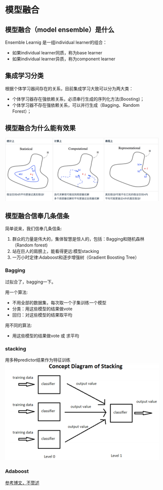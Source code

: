 # 模型融合
## 模型融合（model ensemble）是什么
Ensemble Learnig 是一组individual learner的组合：
* 如果individual learner同质，称为base learner
* 如果individual learner异质，称为component learner
## 集成学习分类
根据个体学习器间存在的关系，目前集成学习大致可以分为两大类：
* 个体学习器存在强依赖关系，必须串行生成的序列化方法(Boosting)；
* 个体学习器不存在强依赖关系，可以并行生成（Bagging、Random Forest）；
## 模型融合为什么能有效果
![](https://github.com/bobkentt/Learning-machine-from-scratch-pic/blob/master/alg_base/pic/20170719-003836.png)
## 模型融合信奉几条信条
简单说来，我们信奉几条信条:
1. 群众的力量是伟大的，集体智慧是惊人的，包括：Bagging和随机森林（Random forest)
2. 站在巨人的肩膀上，能看得更远:模型stacking
3. 一万小时定律:Adaboost和逐步增强树（Gradient Boosting Tree）
### Bagging
过拟合了，bagging一下。

用一个算法:
* 不用全部的数据集，每次取一个子集训练一个模型
* 分类：用这些模型的结果做vote
* 回归：对这些模型的结果取平均

用不同的算法:
* 用这些模型的结果做vote 或 求平均
### stacking
用多种predictor结果作为特征训练
![](https://github.com/bobkentt/Learning-machine-from-scratch-pic/blob/master/alg_base/pic/20170719-004725.png)
### Adaboost
[参考博文，不赘述](http://blog.csdn.net/google19890102/article/details/46376603)
